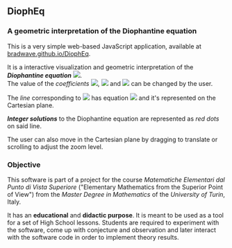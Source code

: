 ## DiophEq
### A geometric interpretation of the Diophantine equation

This is a very simple web-based JavaScript application, available at [bradwave.github.io/DiophEq](https://bradwave.github.io/DiophEq).

It is a interactive visualization and geometric interpretation of the _**Diophantine equation**_ <img src="https://render.githubusercontent.com/render/math?math=ax+by=c">.\
The value of the _coefficients_ <img src="https://render.githubusercontent.com/render/math?math=a">, <img src="https://render.githubusercontent.com/render/math?math=b"> and <img src="https://render.githubusercontent.com/render/math?math=c"> can be changed by the user.

The _line_ corresponding to <img src="https://render.githubusercontent.com/render/math?math=ax+by=c"> has equation
<img src="https://render.githubusercontent.com/render/math?math=y = - \dfrac{a}{b} + \dfrac{c}{b}">
and it's represented on the Cartesian plane.

_**Integer solutions**_ to the Diophantine equation are represented as _red dots_ on said line.

The user can also move in the Cartesian plane by dragging to translate or scrolling to adjust the zoom level.

### Objective

This software is part of a project for the course _Matematiche Elementari dal Punto di Vista Superiore_ ("Elementary Mathematics from the Superior Point of View") from the _Master Degree in Mathematics_ of the _University of Turin_, Italy.

It has an **educational** and **didactic purpose**.
It is meant to be used as a tool for a set of High School lessons. Students are required to experiment with the software, come up with conjecture and observation and later interact with the software code in order to implement theory results.